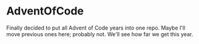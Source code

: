 # AdventOfCode

Finally decided to put all Advent of Code years into one repo. Maybe I'll move previous ones here; probably not. We'll see how far we get this year.
